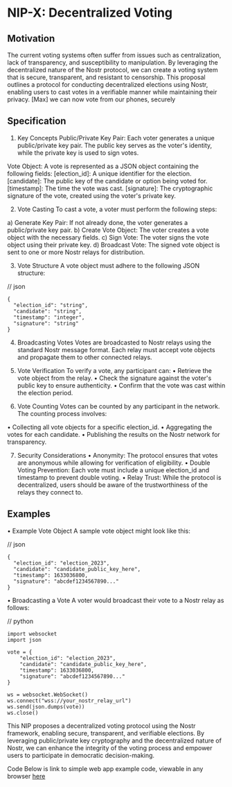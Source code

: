 
# NIP-X: Decentralized Voting
## Motivation
The current voting systems often suffer from issues such as centralization, lack of transparency, and susceptibility to manipulation. By leveraging the decentralized nature of the Nostr protocol, we can create a voting system that is secure, transparent, and resistant to censorship. This proposal outlines a protocol for conducting decentralized elections using Nostr, enabling users to cast votes in a verifiable manner while maintaining their privacy. [Max] we can now vote from our phones, securely 


## Specification

1. Key Concepts
Public/Private Key Pair: Each voter generates a unique public/private key pair. The public key serves as the voter's identity, while the private key is used to sign votes.

Vote Object: A vote is represented as a JSON object containing the following fields:
[election_id]: A unique identifier for the election.
[candidate]: The public key of the candidate or option being voted for.
[timestamp]: The time the vote was cast.
[signature]: The cryptographic signature of the vote, created using the voter's private key.

2. Vote Casting
To cast a vote, a voter must perform the following steps:

a) Generate Key Pair: If not already done, the voter generates a public/private key pair.
b) Create Vote Object: The voter creates a vote object with the necessary fields.
c) Sign Vote: The voter signs the vote object using their private key.
d) Broadcast Vote: The signed vote object is sent to one or more Nostr relays for distribution.

3. Vote Structure
A vote object must adhere to the following JSON structure:

// json
```
{
  "election_id": "string",
  "candidate": "string",
  "timestamp": "integer",
  "signature": "string"
}
```


4. Broadcasting Votes
Votes are broadcasted to Nostr relays using the standard Nostr message format.
Each relay must accept vote objects and propagate them to other connected relays.

6. Vote Verification
To verify a vote, any participant can:
• Retrieve the vote object from the relay.
• Check the signature against the voter's public key to ensure authenticity.
• Confirm that the vote was cast within the election period.

7. Vote Counting
Votes can be counted by any participant in the network. The counting process involves:

• Collecting all vote objects for a specific election_id.
• Aggregating the votes for each candidate.
• Publishing the results on the Nostr network for transparency.

7. Security Considerations
• Anonymity: The protocol ensures that votes are anonymous while allowing for verification of eligibility.
• Double Voting Prevention: Each vote must include a unique election_id and timestamp to prevent double voting.
• Relay Trust: While the protocol is decentralized, users should be aware of the trustworthiness of the relays they connect to.


## Examples
• Example Vote Object
A sample vote object might look like this:

// json
```
{
  "election_id": "election_2023",
  "candidate": "candidate_public_key_here",
  "timestamp": 1633036800,
  "signature": "abcdef1234567890..."
}
```



• Broadcasting a Vote
A voter would broadcast their vote to a Nostr relay as follows:

// python
```
import websocket
import json

vote = {
    "election_id": "election_2023",
    "candidate": "candidate_public_key_here",
    "timestamp": 1633036800,
    "signature": "abcdef1234567890..."
}

ws = websocket.WebSocket()
ws.connect("wss://your_nostr_relay_url")
ws.send(json.dumps(vote))
ws.close()
```




This NIP proposes a decentralized voting protocol using the Nostr framework, enabling secure, transparent, and verifiable elections. By leveraging public/private key cryptography and the decentralized nature of Nostr, we can enhance the integrity of the voting process and empower users to participate in democratic decision-making.

Code
Below is link to simple web app example code, viewable in any browser
[here]([https://](https://github.com/therealsupermax/NostrVote/blob/main/voting_app.html))

